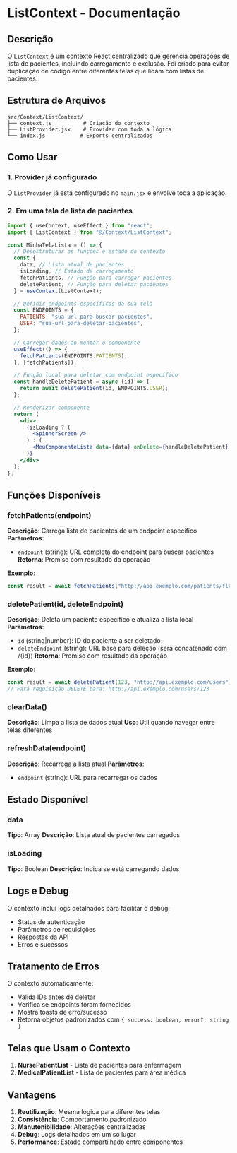 # ListContext - Documentação

## Descrição

O `ListContext` é um contexto React centralizado que gerencia operações de lista de pacientes, incluindo carregamento e exclusão. Foi criado para evitar duplicação de código entre diferentes telas que lidam com listas de pacientes.

## Estrutura de Arquivos

```
src/Context/ListContext/
├── context.js          # Criação do contexto
├── ListProvider.jsx    # Provider com toda a lógica
└── index.js           # Exports centralizados
```

## Como Usar

### 1. Provider já configurado

O `ListProvider` já está configurado no `main.jsx` e envolve toda a aplicação.

### 2. Em uma tela de lista de pacientes

```jsx
import { useContext, useEffect } from "react";
import { ListContext } from "@/Context/ListContext";

const MinhaTelaLista = () => {
  // Desestruturar as funções e estado do contexto
  const {
    data, // Lista atual de pacientes
    isLoading, // Estado de carregamento
    fetchPatients, // Função para carregar pacientes
    deletePatient, // Função para deletar pacientes
  } = useContext(ListContext);

  // Definir endpoints específicos da sua tela
  const ENDPOINTS = {
    PATIENTS: "sua-url-para-buscar-pacientes",
    USER: "sua-url-para-deletar-pacientes",
  };

  // Carregar dados ao montar o componente
  useEffect(() => {
    fetchPatients(ENDPOINTS.PATIENTS);
  }, [fetchPatients]);

  // Função local para deletar com endpoint específico
  const handleDeletePatient = async (id) => {
    return await deletePatient(id, ENDPOINTS.USER);
  };

  // Renderizar componente
  return (
    <div>
      {isLoading ? (
        <SpinnerScreen />
      ) : (
        <MeuComponenteLista data={data} onDelete={handleDeletePatient} />
      )}
    </div>
  );
};
```

## Funções Disponíveis

### fetchPatients(endpoint)

**Descrição**: Carrega lista de pacientes de um endpoint específico
**Parâmetros**:

- `endpoint` (string): URL completa do endpoint para buscar pacientes
  **Retorna**: Promise com resultado da operação

**Exemplo**:

```jsx
const result = await fetchPatients("http://api.exemplo.com/patients/flag");
```

### deletePatient(id, deleteEndpoint)

**Descrição**: Deleta um paciente específico e atualiza a lista local
**Parâmetros**:

- `id` (string|number): ID do paciente a ser deletado
- `deleteEndpoint` (string): URL base para deleção (será concatenado com /{id})
  **Retorna**: Promise com resultado da operação

**Exemplo**:

```jsx
const result = await deletePatient(123, "http://api.exemplo.com/users");
// Fará requisição DELETE para: http://api.exemplo.com/users/123
```

### clearData()

**Descrição**: Limpa a lista de dados atual
**Uso**: Útil quando navegar entre telas diferentes

### refreshData(endpoint)

**Descrição**: Recarrega a lista atual
**Parâmetros**:

- `endpoint` (string): URL para recarregar os dados

## Estado Disponível

### data

**Tipo**: Array
**Descrição**: Lista atual de pacientes carregados

### isLoading

**Tipo**: Boolean
**Descrição**: Indica se está carregando dados

## Logs e Debug

O contexto inclui logs detalhados para facilitar o debug:

- Status de autenticação
- Parâmetros de requisições
- Respostas da API
- Erros e sucessos

## Tratamento de Erros

O contexto automaticamente:

- Valida IDs antes de deletar
- Verifica se endpoints foram fornecidos
- Mostra toasts de erro/sucesso
- Retorna objetos padronizados com `{ success: boolean, error?: string }`

## Telas que Usam o Contexto

1. **NursePatientList** - Lista de pacientes para enfermagem
2. **MedicalPatientList** - Lista de pacientes para área médica

## Vantagens

1. **Reutilização**: Mesma lógica para diferentes telas
2. **Consistência**: Comportamento padronizado
3. **Manutenibilidade**: Alterações centralizadas
4. **Debug**: Logs detalhados em um só lugar
5. **Performance**: Estado compartilhado entre componentes
